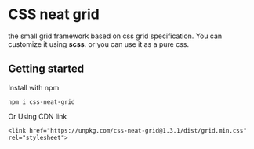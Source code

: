 # CSS neat grid
the small grid framework based on css grid specification. You can customize it using **scss**.
or you can use it as a pure css.

## Getting started
Install with npm

`npm i css-neat-grid`

Or Using CDN link

`<link href="https://unpkg.com/css-neat-grid@1.3.1/dist/grid.min.css" rel="stylesheet">`
